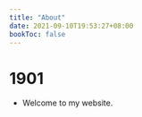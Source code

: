 ```yaml
---
title: "About"
date: 2021-09-10T19:53:27+08:00
bookToc: false
---
```


# 1901
- Welcome to my website.
